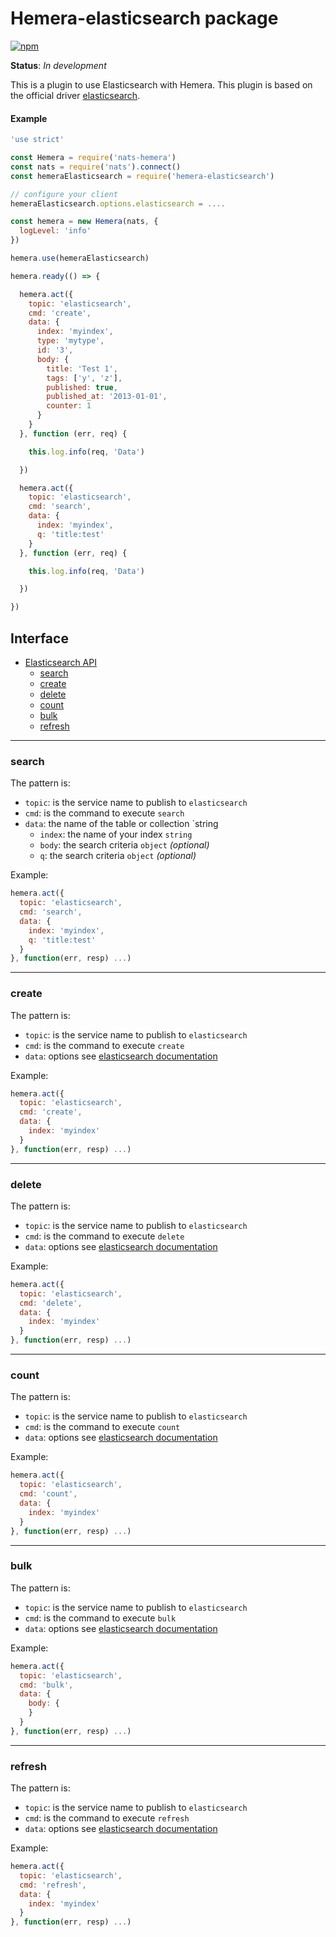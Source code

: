 # Hemera-elasticsearch package

[![npm](https://img.shields.io/npm/v/hemera-elasticsearch.svg?maxAge=3600)](https://www.npmjs.com/package/hemera-elasticsearch)

**Status**: _In development_

This is a plugin to use Elasticsearch with Hemera.
This plugin is based on the official driver [elasticsearch](https://github.com/elastic/elasticsearch-js).

#### Example

```js
'use strict'

const Hemera = require('nats-hemera')
const nats = require('nats').connect()
const hemeraElasticsearch = require('hemera-elasticsearch')

// configure your client
hemeraElasticsearch.options.elasticsearch = ....

const hemera = new Hemera(nats, {
  logLevel: 'info'
})

hemera.use(hemeraElasticsearch)

hemera.ready(() => {

  hemera.act({
    topic: 'elasticsearch',
    cmd: 'create',
    data: {
      index: 'myindex',
      type: 'mytype',
      id: '3',
      body: {
        title: 'Test 1',
        tags: ['y', 'z'],
        published: true,
        published_at: '2013-01-01',
        counter: 1
      }
    }
  }, function (err, req) {

    this.log.info(req, 'Data')

  })

  hemera.act({
    topic: 'elasticsearch',
    cmd: 'search',
    data: {
      index: 'myindex',
      q: 'title:test'
    }
  }, function (err, req) {

    this.log.info(req, 'Data')

  })

})
```

## Interface

* [Elasticsearch API](#elasticsearch-api)
  * [search](#search)
  * [create](#create)
  * [delete](#delete)
  * [count](#count)
  * [bulk](#bulk)
  * [refresh](#refresh)
  
 
-------------------------------------------------------
### search

The pattern is:

* `topic`: is the service name to publish to `elasticsearch`
* `cmd`: is the command to execute `search`
* `data`: the name of the table or collection `string
  * `index`: the name of your index `string`
  * `body`: the search criteria `object` *(optional)*
  * `q`: the search criteria `object` *(optional)*

Example:
```js
hemera.act({
  topic: 'elasticsearch',
  cmd: 'search',
  data: {
    index: 'myindex',
    q: 'title:test'
  }
}, function(err, resp) ...)
```

-------------------------------------------------------
### create

The pattern is:

* `topic`: is the service name to publish to `elasticsearch`
* `cmd`: is the command to execute `create`
* `data`: options see [elasticsearch documentation](https://www.elastic.co/guide/en/elasticsearch/client/javascript-api/current/api-reference.html#api-indices-create)

Example:
```js
hemera.act({
  topic: 'elasticsearch',
  cmd: 'create',
  data: {
    index: 'myindex'
  }
}, function(err, resp) ...)
```

-------------------------------------------------------
### delete

The pattern is:

* `topic`: is the service name to publish to `elasticsearch`
* `cmd`: is the command to execute `delete`
* `data`: options see [elasticsearch documentation](https://www.elastic.co/guide/en/elasticsearch/client/javascript-api/current/api-reference.html#api-indices-delete)

Example:
```js
hemera.act({
  topic: 'elasticsearch',
  cmd: 'delete',
  data: {
    index: 'myindex'
  }
}, function(err, resp) ...)
```

-------------------------------------------------------
### count

The pattern is:

* `topic`: is the service name to publish to `elasticsearch`
* `cmd`: is the command to execute `count`
* `data`: options see [elasticsearch documentation](https://www.elastic.co/guide/en/elasticsearch/client/javascript-api/current/api-reference.html#api-count)

Example:
```js
hemera.act({
  topic: 'elasticsearch',
  cmd: 'count',
  data: {
    index: 'myindex'
  }
}, function(err, resp) ...)
```

-------------------------------------------------------
### bulk

The pattern is:

* `topic`: is the service name to publish to `elasticsearch`
* `cmd`: is the command to execute `bulk`
* `data`: options see [elasticsearch documentation](https://www.elastic.co/guide/en/elasticsearch/client/javascript-api/current/api-reference.html#api-bulk)

Example:
```js
hemera.act({
  topic: 'elasticsearch',
  cmd: 'bulk',
  data: {
    body: {
    }
  }
}, function(err, resp) ...)
```

-------------------------------------------------------
### refresh

The pattern is:

* `topic`: is the service name to publish to `elasticsearch`
* `cmd`: is the command to execute `refresh`
* `data`: options see [elasticsearch documentation](https://www.elastic.co/guide/en/elasticsearch/client/javascript-api/current/api-reference.html#api-refresh)

Example:
```js
hemera.act({
  topic: 'elasticsearch',
  cmd: 'refresh',
  data: {
    index: 'myindex'
  }
}, function(err, resp) ...)
```
